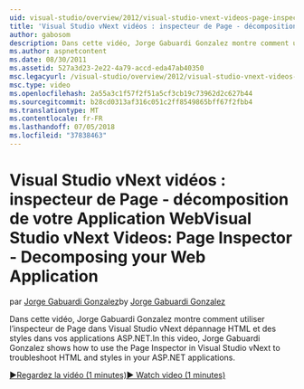 ```yaml
---
uid: visual-studio/overview/2012/visual-studio-vnext-videos-page-inspector-decomposing-your-web-application
title: 'Visual Studio vNext vidéos : inspecteur de Page - décomposition de votre Application Web | Microsoft Docs'
author: gabosom
description: Dans cette vidéo, Jorge Gabuardi Gonzalez montre comment utiliser l’inspecteur de Page dans Visual Studio vNext dépannage HTML et des styles dans votre application ASP.NET...
ms.author: aspnetcontent
ms.date: 08/30/2011
ms.assetid: 527a3d23-2e22-4a79-accd-eda47ab40350
msc.legacyurl: /visual-studio/overview/2012/visual-studio-vnext-videos-page-inspector-decomposing-your-web-application
msc.type: video
ms.openlocfilehash: 2a55a3c1f57f2f51a5cf3cb19c73962d2c627b44
ms.sourcegitcommit: b28cd0313af316c051c2ff8549865bff67f2fbb4
ms.translationtype: MT
ms.contentlocale: fr-FR
ms.lasthandoff: 07/05/2018
ms.locfileid: "37838463"
---
```

<a name="visual-studio-vnext-videos-page-inspector---decomposing-your-web-application"></a><span data-ttu-id="b9be6-103">Visual Studio vNext vidéos : inspecteur de Page - décomposition de votre Application Web</span><span class="sxs-lookup"><span data-stu-id="b9be6-103">Visual Studio vNext Videos: Page Inspector - Decomposing your Web Application</span></span>
====================
<span data-ttu-id="b9be6-104">par [Jorge Gabuardi Gonzalez](https://github.com/gabosom)</span><span class="sxs-lookup"><span data-stu-id="b9be6-104">by [Jorge Gabuardi Gonzalez](https://github.com/gabosom)</span></span>

<span data-ttu-id="b9be6-105">Dans cette vidéo, Jorge Gabuardi Gonzalez montre comment utiliser l’inspecteur de Page dans Visual Studio vNext dépannage HTML et des styles dans vos applications ASP.NET.</span><span class="sxs-lookup"><span data-stu-id="b9be6-105">In this video, Jorge Gabuardi Gonzalez shows how to use the Page Inspector in Visual Studio vNext to troubleshoot HTML and styles in your ASP.NET applications.</span></span>

[<span data-ttu-id="b9be6-106">&#9654;Regardez la vidéo (1 minutes)</span><span class="sxs-lookup"><span data-stu-id="b9be6-106">&#9654; Watch video (1 minutes)</span></span>](https://channel9.msdn.com/Blogs/ASP-NET-Site-Videos/visual-studio-vnext-videos-page-inspector-decomposing-your-web-application)
